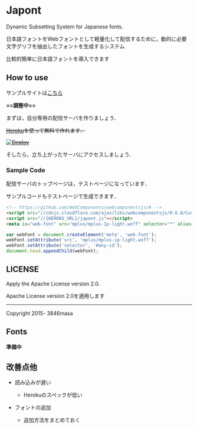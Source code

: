 # Japont
Dynamic Subsetting System for Japanese fonts.

日本語フォントをWebフォントとして軽量化して配信するために，動的に必要文字グリフを抽出したフォントを生成するシステム

比較的簡単に日本語フォントを導入できます

## How to use

サンプルサイトは[こちら](https://japont.herokuapp.com)

**==調整中==**

まずは，自分専用の配信サーバを作りましょう．

~~[Heroku](https://www.heroku.com/)を使って無料で作れます．~~

~~[![Deploy](https://www.herokucdn.com/deploy/button.png)](#)~~

そしたら，立ち上がったサーバにアクセスしましょう．


### Sample Code

配信サーバのトップページは，テストページになっています．

サンプルコードもテストページで生成できます．

```html
<!-- https://github.com/WebComponents/webcomponentsjs/# -->
<script src="//cdnjs.cloudflare.com/ajax/libs/webcomponentsjs/0.6.0/CustomElements.min.js"></script>
<script src="//{HEROKU_URL}/japont.js"></script>
<meta is="web-font" src="mplus/mplus-1p-light.woff" selector="*" alias="mplus"/>
```

```js
var webFont = document.createElement('meta', 'web-font');
webFont.setAttribute('src', 'mplus/mplus-ip-light.woff');
webFont.setAttribute('selector', '#any-id');
document.head.appendChild(webFont);
```

## LICENSE

Apply the Apache License version 2.0.

Apache License version 2.0を適用します

-----------------------

Copyright 2015- 3846masa

## Fonts

**準備中**


## 改善点他

- 読み込みが遅い
  - Herokuのスペックが低い

- フォントの追加
  - 追加方法をまとめておく
